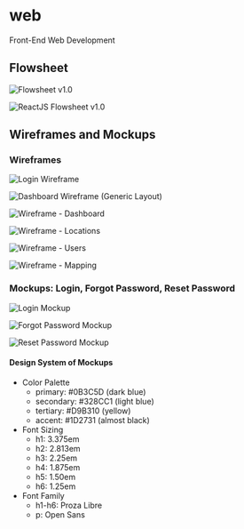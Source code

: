 # web
Front-End Web Development

## Flowsheet

![Flowsheet v1.0](https://github.com/javanada/web/blob/master/flowsheet/webapp_flowsheet.jpg)

![ReactJS Flowsheet v1.0](https://github.com/javanada/web/blob/master/flowsheet/ReactJS%20-%20Web%20UML.jpg)

## Wireframes and Mockups

### Wireframes

![Login Wireframe](https://github.com/javanada/web/blob/master/wireframes%20and%20mockup/WireFrame%20-%20Login.jpg)

![Dashboard Wireframe (Generic Layout)](https://github.com/javanada/web/blob/master/wireframes%20and%20mockup/Wireframe%20-%20Dashboard%20(Generic).jpg)

![Wireframe - Dashboard](https://github.com/javanada/web/blob/master/wireframes%20and%20mockup/Wirefram%20-%20Dashboard.jpg)

![Wireframe - Locations](https://github.com/javanada/web/blob/master/wireframes%20and%20mockup/Wireframe%20-%20Dashboard%20-%20Locations.jpg)

![Wireframe - Users](https://github.com/javanada/web/blob/master/wireframes%20and%20mockup/Wireframe%20-%20Dashboard%20-%20Users.jpg)

![Wireframe - Mapping](https://github.com/javanada/web/blob/master/wireframes%20and%20mockup/WireFrame%20-%20Mapping.jpg)

### Mockups: Login, Forgot Password, Reset Password

![Login Mockup](https://github.com/javanada/web/blob/master/wireframes%20and%20mockup/Sign%20in.jpg)

![Forgot Password Mockup](https://github.com/javanada/web/blob/master/wireframes%20and%20mockup/Forgot%20Password.jpg)

![Reset Password Mockup](https://github.com/javanada/web/blob/master/wireframes%20and%20mockup/Reset%20Password.jpg)

#### Design System of Mockups

- Color Palette
  - primary: #0B3C5D (dark blue)
  - secondary: #328CC1 (light blue)
  - tertiary: #D9B310 (yellow)
  - accent: #1D2731 (almost black)
- Font Sizing
  - h1: 3.375em
  - h2: 2.813em
  - h3: 2.25em
  - h4: 1.875em
  - h5: 1.50em
  - h6: 1.25em
- Font Family
  - h1-h6: Proza Libre
  - p: Open Sans
